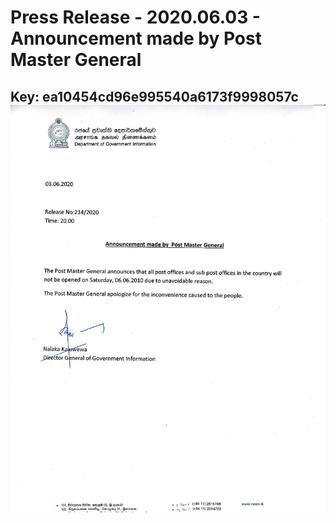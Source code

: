# Press Release - 2020.06.03 - Announcement made by Post Master General 
Key: ea10454cd96e995540a6173f9998057c 
![img](img/ea10454cd96e995540a6173f9998057c.jpg)
---
```

```
